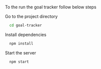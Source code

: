 To the run the goal tracker follow below steps

Go to the project directory

```bash
  cd goal-tracker 
```

Install dependencies

```bash
  npm install
```

Start the server

```bash
  npm start
```

